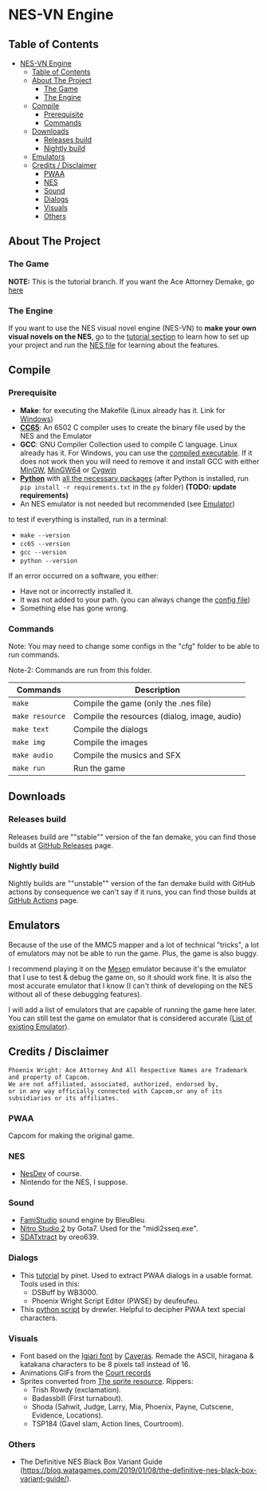 # NES-VN Engine

## Table of Contents

- [NES-VN Engine](#nes-vn-engine)
  - [Table of Contents](#table-of-contents)
  - [About The Project](#about-the-project)
    - [The Game](#the-game)
    - [The Engine](#the-engine)
  - [Compile](#compile)
    - [Prerequisite](#prerequisite)
    - [Commands](#commands)
  - [Downloads](#downloads)
    - [Releases build](#releases-build)
    - [Nightly build](#nightly-build)
  - [Emulators](#emulators)
  - [Credits / Disclaimer](#credits--disclaimer)
    - [PWAA](#pwaa)
    - [NES](#nes)
    - [Sound](#sound)
    - [Dialogs](#dialogs)
    - [Visuals](#visuals)
    - [Others](#others)

## About The Project

### The Game

**NOTE:** This is the tutorial branch. If you want the Ace Attorney Demake, go
<a href="https://github.com/Safyrus/NES_PWAA">here</a>

### The Engine

If you want to use the NES visual novel engine (NES-VN) to **make your own visual novels on the NES**, go to the [tutorial section](tutorial/) to learn how to set up your project and run the [NES file](tuto.nes) for learning about the features.

## Compile

### Prerequisite

- **Make**: for executing the Makefile
  (Linux already has it. Link for [Windows](https://gnuwin32.sourceforge.net/packages/make.htm))
- [**CC65**](https://github.com/cc65/cc65): An 6502 C compiler uses to create the binary file used by the NES and the Emulator
- **GCC**: GNU Compiler Collection used to compile C language.
  Linux already has it.
  For Windows, you can use the [compiled executable](c/a.exe).
  If it does not work then you will need to remove it and install GCC with either
  [MinGW](https://sourceforge.net/projects/mingw/files/Installer/mingw-get-setup.exe/download),
  [MinGW64](https://www.mingw-w64.org/) or
  [Cygwin](https://sourceware.org/cygwin/)
- [**Python**](https://www.python.org/) with [all the necessary packages](py/requirements.txt) (after Python is installed, run `pip install -r requirements.txt` in the `py` folder) **(TODO: update requirements)**
- An NES emulator is not needed but recommended (see [Emulator](#emulators))

to test if everything is installed, run in a terminal:

- `make --version`
- `cc65 --version`
- `gcc --version`
- `python --version`

If an error occurred on a software, you either:

- Have not or incorrectly installed it.
- It was not added to your path. (you can always change the [config file](cfg/make_default.cfg))
- Something else has gone wrong.


### Commands

Note: You may need to change some configs in the "cfg" folder to be able to run commands.

Note-2: Commands are run from this folder.

| Commands        | Description                                  |
| --------------- | -------------------------------------------- |
| `make`          | Compile the game (only the .nes file)        |
| `make resource` | Compile the resources (dialog, image, audio) |
| `make text`     | Compile the dialogs                          |
| `make img`      | Compile the images                           |
| `make audio`    | Compile the musics and SFX                   |
| `make run`      | Run the game                                 |

## Downloads

### Releases build

Releases build are ""stable"" version of the fan demake,
you can find those builds at [GitHub Releases](https://github.com/Safyrus/NES_PWAA/releases) page.

### Nightly build

Nightly builds are ""unstable""
version of the fan demake build with GitHub actions by consequence we can't say if it runs,
you can find those builds at [GitHub Actions](https://github.com/Safyrus/NES_PWAA/actions/workflows/build-nes.yaml) page.


## Emulators

Because of the use of the MMC5 mapper and a lot of technical "tricks",
a lot of emulators may not be able to run the game.
Plus, the game is also buggy.

I recommend
playing it on the [Mesen](https://www.mesen.ca/) emulator
because it's the emulator that I use to test & debug the game on,
so it should work fine.
It is also the most accurate emulator that I know
(I can't think of developing on the NES without all of these debugging features).

I will add a list of emulators that are capable of running the game here later.
You can still test the game on emulator that is considered accurate
([List of existing Emulator](https://emulation.gametechwiki.com/index.php/Nintendo_Entertainment_System_emulators)). 

## Credits / Disclaimer

```
Phoenix Wright: Ace Attorney And All Respective Names are Trademark and property of Capcom.
We are not affiliated, associated, authorized, endorsed by,
or in any way officially connected with Capcom,or any of its subsidiaries or its affiliates.
```

### PWAA

Capcom for making the original game.

### NES

- [NesDev](https://www.nesdev.org/wiki/Nesdev_Wiki) of course.
- Nintendo for the NES, I suppose.

### Sound

- [FamiStudio](https://famistudio.org) sound engine by BleuBleu.
- [Nitro Studio 2](https://gota7.github.io/NitroStudio2/) by Gota7. Used for the "midi2sseq.exe".
- [SDATxtract](https://github.com/Oreo639/sdatxtract) by oreo639.

### Dialogs

- This [tutorial](https://gbatemp.net/threads/debuting-10-years-of-phoenix-wright-ace-attorney-script-editor-0-2-1.487226/) by pinet. Used to extract PWAA dialogs in a usable format. Tools used in this:
  - DSBuff by WB3000.
  - Phoenix Wright Script Editor (PWSE) by deufeufeu.
- This [python script](https://github.com/drewler/pwse/blob/master/scriptutils.py) by drewler. Helpful to decipher PWAA text special characters.

### Visuals

- Font based on the [Igiari font](https://caveras.net/#igiari) by [Caveras](https://caveras.net/). Remade the ASCII, hiragana & katakana characters to be 8 pixels tall instead of 16.
- Animations GIFs from the [Court records](court-records.net)
- Sprites converted from [The sprite resource](https://www.spriters-resource.com/ds_dsi/phoenixwrightaceattorney/). Rippers:
  - Trish Rowdy (exclamation).
  - Badassbill (First turnabout).
  - Shoda (Sahwit, Judge, Larry, Mia, Phoenix, Payne, Cutscene, Evidence, Locations).
  - TSP184 (Gavel slam, Action lines, Courtroom).

### Others

- The Definitive NES Black Box Variant Guide (https://blog.watagames.com/2019/01/08/the-definitive-nes-black-box-variant-guide/).
